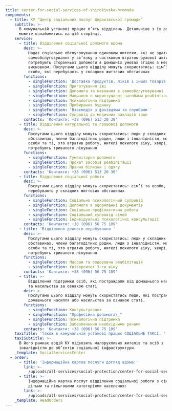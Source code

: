 ```yaml
---
title: сenter-for-social-services-of-shirokivska-hromada
components:
  - title: КУ “Центр соціальних послуг Широківської громади”
    subtitle: >-
      В комунальній установі працює п’ять відділень. Детальніше з їх роботою
      можете ознайомитись на цій сторінці.
    service:
      - title: Відділення соціальної допомоги вдома
        desc: >-
          Надає соціальне обслуговування одиноким жителям, які не здатні до
          самообслуговування у зв’язку з частковою втратою рухової активності і
          потребують сторонньої допомоги в домашніх умовах згідно з медичним
          висновком. Послугами цього відділу можуть скористатись: сім’ї та
          особи, які перебувають у складних життєвих обставинах
        functions:
          - singleFunction: 'Доставка продуктів, ліків і інших товарів'
          - singleFunction: Приготування їжі
          - singleFunction: Допомога та навчання в самообслуговуванні
          - singleFunction: Навчання в користуванні засобами реабілітації
          - singleFunction: Психологічна підтримка
          - singleFunction: Прибирання будинку
          - singleFunction: 'Взаємодія з фахівцями та службами '
          - singleFunction: Супровід до медичних закладів тощо
        contacts: 'Контакти: +38 (096) 513 20 30'
      - title: Відділення натуральної та грошової допомоги
        desc: >-
          Послугами цього відділу можуть скористатись: люди у складних життєвих
          обставинах, члени багатодітних родин, люди з інвалідністю, малорухомі
          особи та ті, хто втратив роботу, жителі похилого віку, хворі, що
          потребують тривалого лікування
        functions:
          - singleFunction: Гуманітарна допомога
          - singleFunction: Прокат засобів реабілітації
          - singleFunction: Прання білизни і одягу
        contacts: 'Контакти: +38 (096) 513 20 30'
      - title: Відділення соціальної роботи
        desc: >-
          Послугами цього відділу можуть скористатись: сім’ї та особи, які
          перебувають у складних життєвих обставинах
        functions:
          - singleFunction: Соціально психологічний супровід
          - singleFunction: Допомога в оформленні документів
          - singleFunction: Соціально-профілактична робота
          - singleFunction: Соціальний супровід сімей
          - singleFunction: Індивідуальні психологічні консультації
        contacts: 'Контакти: +38 (096) 56 75 109'
      - title: 'Відділення денного перебування '
        desc: >-
          Послугами цього відділу можуть скористатись: люди у складних життєвих
          обставинах, члени багатодітних родин, люди з інвалідністю, малорухомі
          особи та ті, хто втратив роботу, жителі похилого віку, хворі, що
          потребують тривалого лікування
        functions:
          - singleFunction: Массаж та оздоровча реабілітація
          - singleFunction: Університет 3-го віку
        contacts: 'Контакти: +38 (096) 56 75 109'
      - title: >-
          Відділення підтримки осіб, які постраждали від домашнього насильства
          та насильства за ознакою статі
        desc: >-
          Послугами цього відділу можуть скористатись люди, які постраждали від
          домашнього насилля або насильства за ознакою статі.
        functions:
          - singleFunction: Консультування
          - singleFunction: "Професійна допомога\_"
          - singleFunction: Психологічна підтримка
          - singleFunction: Забезпечення необхідними речами
        contacts: 'Контакти: +38 (096) 56 75 109'
    taxiTitle: 'Також в комунальній установі працює СОЦІАЛЬНЕ ТАКСІ. '
    taxiSubtitle: >-
      В його рамках водій КУ підвозить малорухливих жителів та осіб з
      інвалідністю до об’єктів соціальної інфраструктури.
    _template: SocialServicesCenter
  - order:
      - title: 'Інформаційна картка послуги догляд вдома:'
        link: >-
          /uploads/all-services/social-protection/center-for-social-services-of-shirokivska-hromada/Informatsiyna-kartka-dohliad-vdoma.pdf
      - title: >-
          Інформаційна картка послуг відділення соціальної роботи з сім’ями,
          дітьми та пільговими категоріями населення:
        link: >-
          /uploads/all-services/social-protection/center-for-social-services-of-shirokivska-hromada/Informatsiyna-kartka-viddilennia-sotsial-noi-roboty-z-simiamy-dit-my-ta-pil-hovymy-katehoriiamy-naselennia-1.pdf
    _template: HeadOrders
---
```


